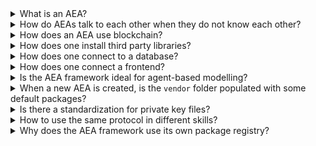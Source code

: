 <details><summary>What is an AEA?</summary>
AEA stands for Autonomous Economic Agent. AEAs act independently of constant user input and autonomously execute actions to achieve their goals. Their purpose is to create economic value for you, their owner.
<br><br>
You can read more about an introduction to AEAs in the introduction.
</details>

<details><summary>How do AEAs talk to each other when they do not know each other?</summary>
For an Autonomous Economic Agent (AEA) to be able to talk to other AEAs, it first needs to find them. Once it does, it must use the same protocol for communication. If so, it then needs to send messages to them.
<br><br>
You can read more about Search and Discovery <a href="../oef-ledger/">here</a>, about protocols <a href="../core-components-1/">here</a> and about the Agent Communication Network <a href="../acn/">here</a>.
</details>

<details><summary>How does an AEA use blockchain?</summary>
The AEA framework enables the agents to interact with public blockchains to settle transactions. Currently, the framework has native support for three different networks: <i>Fetch.ai</i>, <i>Ethereum</i> and <i>Cosmos</i>.
<br><br>
You can read more about the integration with the different blockchains <a href="../ledger-integration/">here</a> and gain a high level overview <a href="../oef-ledger/">here</a>.
</details>

<details><summary>How does one install third party libraries?</summary>
The framework supports the use of third-party libraries hosted on <a href="https://pypi.org" target="_blank">PyPI</a>. We can directly reference the external dependencies in an AEA package's configuration file. The CLI <code>install</code> command installs each dependency that the specific AEA needs and is listed in the one of it's packages configuration files.
</details>

<details><summary>How does one connect to a database?</summary>
You have two options to connect to a database: using the built-in storage solution or using a custom ORM (object-relational mapping) library and backend.
<br><br>
The use of the built-in storage is explained <a href="../generic-storage/">here</a>. For a detailed example of how to use an ORM follow the <a href="../orm-integration/">ORM guide</a>.
</details>

<details><summary>How does one connect a frontend?</summary>
There are multiple options, with the most obvious being the usage of a HTTP server connection and creation of a client that communicates with this connection.
<br><br>
You can find a more detailed discussion <a href="../connect-a-frontend/">here</a>.
</details>

<details><summary>Is the AEA framework ideal for agent-based modelling?</summary>
The goal of agent-based modelling is to search for explanatory insight into the collective behaviour of agents obeying simple rules, typically in natural systems rather than in designing agents or solving specific practical or engineering problems.
Although it would be potentially possible, it would likely be inefficient to use the AEA framework for that kind of problem.
<br><br>
You can find more details on the application areas of the AEA framework <a href="../app-areas/">here</a>.
</details>

<details><summary>When a new AEA is created, is the <code>vendor</code> folder populated with some default packages?</summary>
All AEA projects by default hold the <code>fetchai/stub:0.15.0</code> connection, the <code>fetchai/default:0.11.0</code>, <code>fetchai/state_update:0.9.0</code> and <code>fetchai/signing:0.9.0</code> protocol and the <code>fetchai/error:0.11.0</code> skill. These (as all other packages installed from the registry) are placed in the <code>vendor</code> folder.
<br><br>
You can find more details about the file structure <a href="../package-imports/">here</a>
</details>

<details><summary>Is there a standardization for private key files?</summary>
Currently, the private keys are stored in <code>.txt</code> files. This is temporary and will be improved soon.
</details>

<details><summary>How to use the same protocol in different skills?</summary>
The details of envelope/message routing by the AEA framework are discussed in <a href="../message-routing/">this guide</a>.
</details>

<details><summary>Why does the AEA framework use its own package registry?</summary>
AEA packages could be described as personalized plugins for the AEA runtime. They are not like a library - they have no direct use outside the context of the framework - and therefore are not suitable for distribution via <a href="https://pypi.org/" target="_blank">PyPI</a>.
</details>
